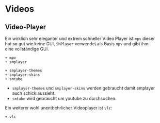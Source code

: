 # Videos

## Video-Player

Ein wirklich sehr eleganter und extrem schneller Video Player ist `mpv` dieser hat so gut wie keine GUI, `SMPlayer` verwendet als Basis `mpv` und gibt ihm eine vollständige GUI. 

    + mpv
    + smplayer

    + smplayer-themes
    + smplayer-skins
    + smtube


* `smplayer-themes` und `smplayer-skins` werden gebraucht damit smplayer auch schick aussieht.
* `smtube` wird gebraucht um youtube zu durchsuchen.


Ein weiterer wohl unentbehrlicher Videoplayer ist `vlc`:

    + vlc

